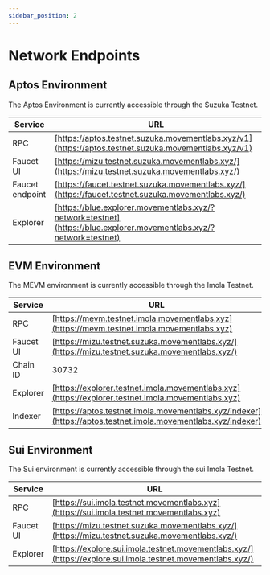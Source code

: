 ```yaml
---
sidebar_position: 2
---
```


# Network Endpoints

## Aptos Environment

The Aptos Environment is currently accessible through the Suzuka Testnet. 

| Service          | URL                                                                    |
|------------------|------------------------------------------------------------------------|
| RPC              | [https://aptos.testnet.suzuka.movementlabs.xyz/v1](https://aptos.testnet.suzuka.movementlabs.xyz/v1)     |
| Faucet UI        | [https://mizu.testnet.suzuka.movementlabs.xyz/](https://mizu.testnet.suzuka.movementlabs.xyz/)         |
| Faucet endpoint  | [https://faucet.testnet.suzuka.movementlabs.xyz/](https://faucet.testnet.suzuka.movementlabs.xyz/)     |
| Explorer         | [https://blue.explorer.movementlabs.xyz/?network=testnet](https://blue.explorer.movementlabs.xyz/?network=testnet) |


## EVM Environment

The MEVM environment is currently accessible through the Imola Testnet. 

| Service          | URL                                                                    |
|------------------|------------------------------------------------------------------------|
| RPC              | [https://mevm.testnet.imola.movementlabs.xyz](https://mevm.testnet.imola.movementlabs.xyz)     |
| Faucet UI        | [https://mizu.testnet.suzuka.movementlabs.xyz/](https://mizu.testnet.suzuka.movementlabs.xyz/)         |
| Chain ID         | 30732                                                                  |
| Explorer         | [https://explorer.testnet.imola.movementlabs.xyz](https://explorer.testnet.imola.movementlabs.xyz)     |
| Indexer          | [https://aptos.testnet.imola.movementlabs.xyz/indexer](https://aptos.testnet.imola.movementlabs.xyz/indexer) |


## Sui Environment

The Sui environment is currently accessible through the sui Imola Testnet. 

| Service          | URL                                                                    |
|------------------|------------------------------------------------------------------------|
| RPC              | [https://sui.imola.testnet.movementlabs.xyz](https://sui.imola.testnet.movementlabs.xyz)     |
| Faucet UI        | [https://mizu.testnet.suzuka.movementlabs.xyz/](https://mizu.testnet.suzuka.movementlabs.xyz/)         |
| Explorer         | [https://explore.sui.imola.testnet.movementlabs.xyz/](https://explore.sui.imola.testnet.movementlabs.xyz/)     |
